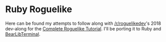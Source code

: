 # Ruby Roguelike

Here can be found my attempts to follow along with [/r/roguelikedev](https://www.reddit.com/r/roguelikedev/)'s 2018 dev-along for the [Complete Roguelike Tutorial](http://rogueliketutorials.com/libtcod/1). I'll be porting it to Ruby and [BearLibTerminal](http://foo.wyrd.name/en:bearlibterminal).

